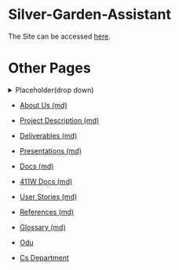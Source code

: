 # Silver-Garden-Assistant

 The Site can be accessed [here](https://old-dominion-univ-cs-dept.github.io/Silver-Garden-Assistant-411W/).

 # Other Pages

<details>
  <summary>Placeholder(drop down)</summary>

    idk how links work here

</details>

  - [About Us (md)](Website/about_us.md)

  - [Project Description (md)](Website/Project_Description)

  - [Deliverables (md)](Website/Deliverables)

  - [Presentations (md)](Website/presentations)
  
  - [Docs (md)](Website/docs)

  - [411W Docs (md)](Website/411W_docs)

  - [User Stories (md)](Website/User_Stories)

  - [References (md)](Website/References)

  - [Glossary (md)](Website/Glossary)

  - [Odu](https://www.odu.edu/)
  
  - [Cs Department](https://www.odu.edu/computer-science)
  
